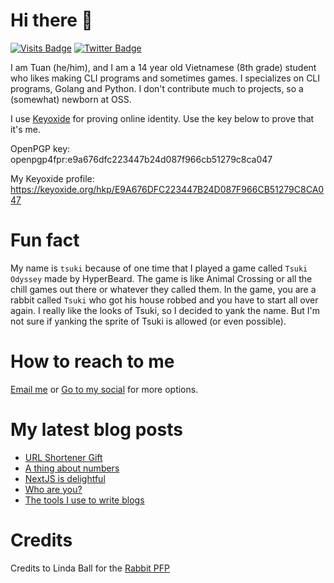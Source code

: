 # Hi there 👋

<!--
**HoangTuan110/HoangTuan110** is a ✨ _special_ ✨ repository because its `README.md` (this file) appears on your GitHub profile.

Here are some ideas to get you started:

- 🔭 I’m currently working on ...
- 🌱 I’m currently learning ...
- 👯 I’m looking to collaborate on ...
- 🤔 I’m looking for help with ...
- 💬 Ask me about ...
- 📫 How to reach me: ...
- 😄 Pronouns: ...
- ⚡ Fun fact: ...
-->

[![Visits Badge](https://badges.pufler.dev/visits/HoangTuan110/HoangTuan110)](https://tsk.bearblog.dev)
[![Twitter Badge](https://img.shields.io/badge/Twitter-Profile-informational?style=flat&logo=twitter&logoColor=white&color=1CA2F1)](https://twitter.com/DangHoangTuan20)

I am Tuan (he/him), and I am a 14 year old Vietnamese (8th grade) student who likes making CLI programs and sometimes games.
I specializes on CLI programs, Golang and Python.
I don't contribute much to projects, so a (somewhat) newborn at OSS.

I use [Keyoxide](https://keyoxide.org) for proving online identity. Use the key below to prove that it's me.

OpenPGP key: openpgp4fpr:e9a676dfc223447b24d087f966cb51279c8ca047

My Keyoxide profile: https://keyoxide.org/hkp/E9A676DFC223447B24D087F966CB51279C8CA047

# Fun fact
My name is `tsuki` because of one time that I played a game called `Tsuki Odyssey` made by HyperBeard. The game is like Animal Crossing or all the chill games out there or whatever they called them. In the game, you are a rabbit called `Tsuki` who got his house robbed and you have to start all over again. I really like the looks of Tsuki, so I decided to yank the name. But I'm not sure if yanking the sprite of Tsuki is allowed (or even possible).

# How to reach to me

[Email me](mailto:danghoangtuan526@protonmail.com) or [Go to my social](https://tsk.bearblog.dev/social-media/) for more options.

# My latest blog posts
<!-- BLOG-POST-LIST:START -->
- [URL Shortener Gift](http://tsk.bearblog.dev/url-shortener-gift/)
- [A thing about numbers](http://tsk.bearblog.dev/a-thing-about-numbers/)
- [NextJS is delightful](http://tsk.bearblog.dev/nextjs-is-delightful/)
- [Who are you?](http://tsk.bearblog.dev/who-are-you/)
- [The tools I use to write blogs](http://tsk.bearblog.dev/the-tools-i-use-to-write-blogs/)
<!-- BLOG-POST-LIST:END -->

# Credits

Credits to Linda Ball for the [Rabbit PFP](https://www.asciiart.eu/animals/rabbits)
